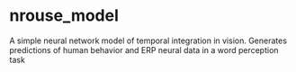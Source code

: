 # nrouse_model
A simple neural network model of temporal integration in vision. Generates predictions of human behavior and ERP neural data in a word perception task
